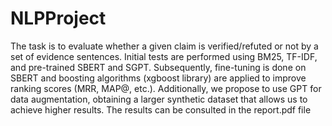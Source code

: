 # NLPProject

The task is to evaluate whether a given claim is verified/refuted or not by a set of evidence sentences. Initial tests are performed using BM25, TF-IDF, and pre-trained SBERT and SGPT. Subsequently, fine-tuning is done on SBERT and boosting algorithms (xgboost library) are applied to improve ranking scores (MRR, MAP@, etc.). Additionally, we propose to use GPT for data augmentation, obtaining a larger synthetic dataset that allows us to achieve higher results. The results can be consulted in the report.pdf file
